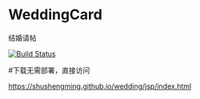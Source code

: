 # WeddingCard
结婚请帖

[![Build Status](https://travis-ci.com/shushengming/wedding.svg?branch=master)](https://travis-ci.com/shushengming/wedding)

#下载无需部署，直接访问   


https://shushengming.github.io/wedding/jsp/index.html
